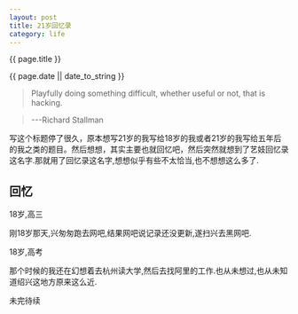 ```yaml
---
layout: post
title: 21岁回忆录
category: life
---
```


{{ page.title }}

{{ page.date || date_to_string }}

> Playfully doing something difficult, whether useful or not, that is hacking.

> ---Richard Stallman

写这个标题停了很久，原本想写21岁的我写给18岁的我或者21岁的我写给五年后的我之类的题目。然后想想，其实主要也就回忆吧，然后突然就想到了艺妓回忆录这名字.那就用了回忆录这名字,想想似乎有些不太恰当,也不想想这么多了.

回忆
----------------------

18岁,高三

刚18岁那天,兴匆匆跑去网吧,结果网吧说记录还没更新,遂扫兴去黑网吧.

18岁,高考

那个时候的我还在幻想着去杭州读大学,然后去找阿里的工作.也从未想过,也从未知道绍兴这地方原来这么近.

未完待续

